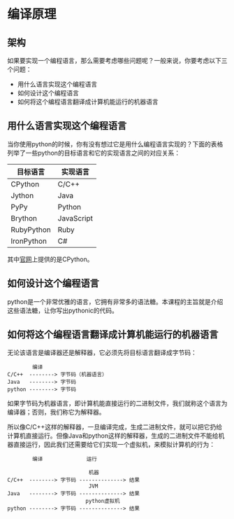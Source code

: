 # 编译原理

## 架构

如果要实现一个编程语言，那么需要考虑哪些问题呢？一般来说，你要考虑以下三个问题：

- 用什么语言实现这个编程语言
- 如何设计这个编程语言
- 如何将这个编程语言翻译成计算机能运行的机器语言

## 用什么语言实现这个编程语言

当你使用python的时候，你有没有想过它是用什么编程语言实现的？下面的表格列举了一些python的目标语言和它的实现语言之间的对应关系：

|目标语言  |实现语言  |
|----------|----------|
|CPython   |C/C++     |
|Jython    |Java      |
|PyPy      |Python    |
|Brython   |JavaScript|
|RubyPython|Ruby      |
|IronPython|C#        |

其中[官网](https://www.python.org/)上提供的是CPython。

## 如何设计这个编程语言

python是一个非常优雅的语言，它拥有非常多的语法糖。本课程的主旨就是介绍这些语法糖，让你写出pythonic的代码。

## 如何将这个编程语言翻译成计算机能运行的机器语言

无论该语言是编译器还是解释器，它必须先将目标语言翻译成字节码：

```
        编译
C/C++  --------> 字节码（机器语言）
Java   --------> 字节码
python --------> 字节码
```

如果字节码为机器语言，即计算机能直接运行的二进制文件，我们就称这个语言为编译器；否则，我们称它为解释器。

所以像C/C++这样的解释器，一旦编译完成，生成二进制文件，就可以把它扔给计算机直接运行。但像Java和python这样的解释器，生成的二进制文件不能给机器直接运行，因此我们还需要给它们实现一个虚拟机，来模拟计算机的行为：

```
        编译              运行
		                  
                          机器
C/C++  --------> 字节码 --------------> 结果
                          JVM
Java   --------> 字节码 --------------> 结果
                         python虚拟机
python --------> 字节码 --------------> 结果
```